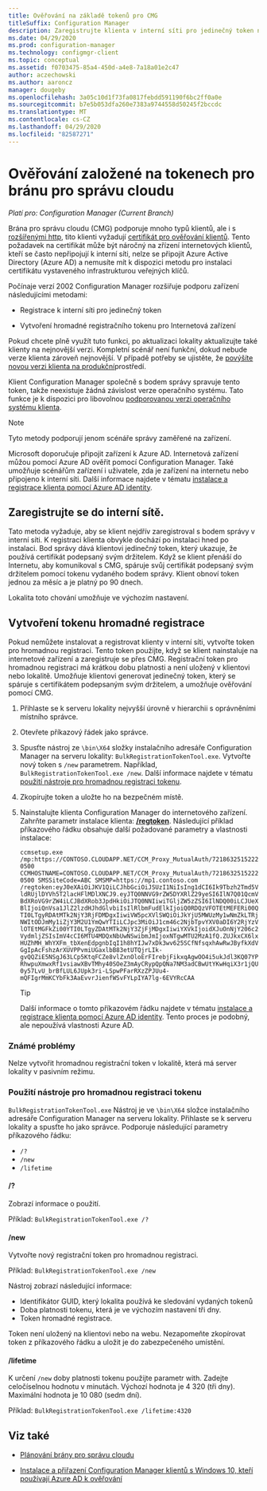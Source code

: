 ```yaml
---
title: Ověřování na základě tokenů pro CMG
titleSuffix: Configuration Manager
description: Zaregistrujte klienta v interní síti pro jedinečný token nebo vytvořte token pro hromadnou registraci pro Internetová zařízení.
ms.date: 04/29/2020
ms.prod: configuration-manager
ms.technology: configmgr-client
ms.topic: conceptual
ms.assetid: f0703475-85a4-450d-a4e8-7a18a01e2c47
author: aczechowski
ms.author: aaroncz
manager: dougeby
ms.openlocfilehash: 3a05c10d1f73fa0817febdd591190f6bc2ff0a0e
ms.sourcegitcommit: b7e5b053dfa260e7383a9744558d50245f2bccdc
ms.translationtype: MT
ms.contentlocale: cs-CZ
ms.lasthandoff: 04/29/2020
ms.locfileid: "82587271"
---
```

# <a name="token-based-authentication-for-cloud-management-gateway"></a>Ověřování založené na tokenech pro bránu pro správu cloudu

*Platí pro: Configuration Manager (Current Branch)*

<!--5686290-->

Brána pro správu cloudu (CMG) podporuje mnoho typů klientů, ale i s [rozšířenými http](../../plan-design/hierarchy/enhanced-http.md), tito klienti vyžadují [certifikát pro ověřování klientů](../manage/cmg/certificates-for-cloud-management-gateway.md#for-internet-based-clients-communicating-with-the-cloud-management-gateway). Tento požadavek na certifikát může být náročný na zřízení internetových klientů, kteří se často nepřipojují k interní síti, nelze se připojit Azure Active Directory (Azure AD) a nemusíte mít k dispozici metodu pro instalaci certifikátu vystaveného infrastrukturou veřejných klíčů.

Počínaje verzí 2002 Configuration Manager rozšiřuje podporu zařízení následujícími metodami:

- Registrace k interní síti pro jedinečný token

- Vytvoření hromadné registračního tokenu pro Internetová zařízení

Pokud chcete plně využít tuto funkci, po aktualizaci lokality aktualizujte také klienty na nejnovější verzi. Kompletní scénář není funkční, dokud nebude verze klienta zároveň nejnovější. V případě potřeby se ujistěte, že [povýšíte novou verzi klienta na produkční](../manage/upgrade/test-client-upgrades.md#to-promote-the-new-client-to-production)prostředí.

Klient Configuration Manager společně s bodem správy spravuje tento token, takže neexistuje žádná závislost verze operačního systému. Tato funkce je k dispozici pro libovolnou [podporovanou verzi operačního systému klienta](../../plan-design/configs/supported-operating-systems-for-clients-and-devices.md).

> [!NOTE]
> Tyto metody podporují jenom scénáře správy zaměřené na zařízení.
>
> Microsoft doporučuje připojit zařízení k Azure AD. Internetová zařízení můžou pomocí Azure AD ověřit pomocí Configuration Manager. Také umožňuje scénářům zařízení i uživatele, zda je zařízení na internetu nebo připojeno k interní síti. Další informace najdete v tématu [instalace a registrace klienta pomocí Azure AD identity](deploy-clients-cmg-azure.md#install-and-register-the-client-using-azure-ad-identity).

## <a name="register-on-the-internal-network"></a>Zaregistrujte se do interní sítě.

Tato metoda vyžaduje, aby se klient nejdřív zaregistroval s bodem správy v interní síti. K registraci klienta obvykle dochází po instalaci hned po instalaci. Bod správy dává klientovi jedinečný token, který ukazuje, že používá certifikát podepsaný svým držitelem. Když se klient přenáší do Internetu, aby komunikoval s CMG, spáruje svůj certifikát podepsaný svým držitelem pomocí tokenu vydaného bodem správy. Klient obnoví token jednou za měsíc a je platný po 90 dnech.

Lokalita toto chování umožňuje ve výchozím nastavení.

## <a name="create-a-bulk-registration-token"></a>Vytvoření tokenu hromadné registrace

Pokud nemůžete instalovat a registrovat klienty v interní síti, vytvořte token pro hromadnou registraci. Tento token použijte, když se klient nainstaluje na internetové zařízení a zaregistruje se přes CMG. Registrační token pro hromadnou registraci má krátkou dobu platnosti a není uložený v klientovi nebo lokalitě. Umožňuje klientovi generovat jedinečný token, který se spáruje s certifikátem podepsaným svým držitelem, a umožňuje ověřování pomocí CMG.

1. Přihlaste se k serveru lokality nejvyšší úrovně v hierarchii s oprávněními místního správce.

1. Otevřete příkazový řádek jako správce.

1. Spusťte nástroj ze `\bin\X64` složky instalačního adresáře Configuration Manager na serveru lokality: `BulkRegistrationTokenTool.exe`. Vytvořte nový token s `/new` parametrem. Například, `BulkRegistrationTokenTool.exe /new`. Další informace najdete v tématu [použití nástroje pro hromadnou registraci tokenu](#bulk-registration-token-tool-usage).

1. Zkopírujte token a uložte ho na bezpečném místě.

1. Nainstalujte klienta Configuration Manager do internetového zařízení. Zahrňte parametr instalace klienta: [**/regtoken**](about-client-installation-properties.md#regtoken). Následující příklad příkazového řádku obsahuje další požadované parametry a vlastnosti instalace:

    `ccmsetup.exe /mp:https://CONTOSO.CLOUDAPP.NET/CCM_Proxy_MutualAuth/72186325152220500 CCMHOSTNAME=CONTOSO.CLOUDAPP.NET/CCM_Proxy_MutualAuth/72186325152220500 SMSSiteCode=ABC SMSMP=https://mp1.contoso.com /regtoken:eyJ0eXAiOiJKV1QiLCJhbGciOiJSUzI1NiIsIng1dCI6Ik9Tbzh2Tmd5VldRUjlDYVh5T2lacHFlMDlXNCJ9.eyJTQ0NNVG9rZW5DYXRlZ29yeSI6IlN7Q01QcmVBdXRoVG9rZW4iLCJBdXRob3JpdHkiOiJTQ0NNIiwiTGljZW5zZSI6IlNDQ00iLCJUeXBlIjoiQnVsa1JlZ2lzdHJhdGlvbiIsIlRlbmFudElkIjoiQ0RDQzVFOTEtMEFERi00QTI0LTgyRDAtMTk2NjY3RjFDMDgxIiwiVW5pcXVlSWQiOiJkYjU5MWUzMy1wNmZkLTRjNWItODJmMy1iZjY3M2U1YmQwYTIiLCJpc3MiOiJ1cm46c2NjbTpvYXV0aDI6Y2RjYzVlOTEtMGFkZi00YTI0LTgyZDAtMTk2NjY3ZjFjMDgxIiwiYXVkIjoidXJuOnNjY206c2VydmljZSIsImV4cCI6MTU4MDQxNbUwNSwibmJmIjoxNTgwMTU2MzA1fQ.ZUJkxCX6lxHUZhMH_WhYXFm_tbXenEdpgnbIqI1h8hYIJw7xDk3wv625SCfNfsqxhAwRwJByfkXdVGgIpAcFshzArXUVPPvmiUGaxlbB83etUTQjrLIk-gvQQZiE5NSgJ63LCp5KtqFCZe8vlZxnOloErFIrebjFikxqAgwOO4i5ukJdl3KQ07YPRhwpuXmwxRf1vsiawXBvTMhy40SOeZ3mAyCRypQpQNa7NM3adCBwUtYKwHqiX3r1jQU0y57LvU_brBfLUL6JUpk3ri-LSpwPFarRXzZPJUu4-mQFIgrMmKCYbFk3AaEvvrJienfWSvFYLpIYA7lg-6EVYRcCAA`

    > [!TIP]
    > Další informace o tomto příkazovém řádku najdete v tématu [instalace a registrace klienta pomocí Azure AD identity](deploy-clients-cmg-azure.md#install-and-register-the-client-using-azure-ad-identity). Tento proces je podobný, ale nepoužívá vlastnosti Azure AD.

### <a name="known-issues"></a>Známé problémy

Nelze vytvořit hromadnou registrační token v lokalitě, která má server lokality v pasivním režimu.<!-- 6399087 -->

### <a name="bulk-registration-token-tool-usage"></a>Použití nástroje pro hromadnou registraci tokenu

`BulkRegistrationTokenTool.exe` Nástroj je ve `\bin\X64` složce instalačního adresáře Configuration Manager na serveru lokality. Přihlaste se k serveru lokality a spusťte ho jako správce. Podporuje následující parametry příkazového řádku:

- `/?`
- `/new`
- `/lifetime`

#### <a name=""></a>/?

Zobrazí informace o použití.

Příklad: `BulkRegistrationTokenTool.exe /?`

#### <a name="new"></a>/new

Vytvořte nový registrační token pro hromadnou registraci.

Příklad: `BulkRegistrationTokenTool.exe /new`

Nástroj zobrazí následující informace:
  
- Identifikátor GUID, který lokalita používá ke sledování vydaných tokenů
- Doba platnosti tokenu, která je ve výchozím nastavení tři dny.
- Token hromadné registrace.

Token není uložený na klientovi nebo na webu. Nezapomeňte zkopírovat token z příkazového řádku a uložit je do zabezpečeného umístění.

#### <a name="lifetime"></a>/lifetime

K určení `/new` doby platnosti tokenu použijte parametr with. Zadejte celočíselnou hodnotu v minutách. Výchozí hodnota je 4 320 (tři dny). Maximální hodnota je 10 080 (sedm dní).

Příklad: `BulkRegistrationTokenTool.exe /lifetime:4320`

## <a name="see-also"></a>Viz také

- [Plánování brány pro správu cloudu](../manage/cmg/plan-cloud-management-gateway.md)

- [Instalace a přiřazení Configuration Manager klientů s Windows 10, kteří používají Azure AD k ověřování](deploy-clients-cmg-azure.md)
